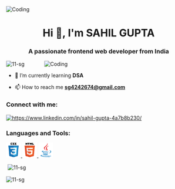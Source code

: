 <img align="center" alt="Coding" height="250" width="100%" src="https://media.giphy.com/media/ko7twHhomhk8E/giphy.gif">
<h1 align="center">Hi 👋, I'm SAHIL GUPTA</h1>
<h3 align="center">A passionate frontend web developer from India</h3>
<img align="right" alt="Coding" width="400" src="https://i.pinimg.com/originals/54/e3/7d/54e37d8074ebcde1d96c77d7b2a7f310.gif">

<p align="left"> <img src="https://komarev.com/ghpvc/?username=11-sg&label=Profile%20views&color=0e75b6&style=flat" alt="11-sg" /> </p>

- 🌱 I’m currently learning **DSA**

- 📫 How to reach me **sg4242674@gmail.com**

<h3 align="left">Connect with me:</h3>
<p align="left">
<a href="https://linkedin.com/in/sahil-gupta-4a7b8b230/" target="blank"><img align="center" src="https://raw.githubusercontent.com/rahuldkjain/github-profile-readme-generator/master/src/images/icons/Social/linked-in-alt.svg" alt="https://www.linkedin.com/in/sahil-gupta-4a7b8b230/" height="30" width="40" /></a>
</p>

<h3 align="left">Languages and Tools:</h3>
<p align="left"> <a href="https://www.w3schools.com/css/" target="_blank" rel="noreferrer"> <img src="https://raw.githubusercontent.com/devicons/devicon/master/icons/css3/css3-original-wordmark.svg" alt="css3" width="40" height="40"/> </a> <a href="https://www.w3.org/html/" target="_blank" rel="noreferrer"> <img src="https://raw.githubusercontent.com/devicons/devicon/master/icons/html5/html5-original-wordmark.svg" alt="html5" width="40" height="40"/> </a> <a href="https://www.java.com" target="_blank" rel="noreferrer"> <img src="https://raw.githubusercontent.com/devicons/devicon/master/icons/java/java-original.svg" alt="java" width="40" height="40"/> </a> </p>


<p>&nbsp;<img align="center" src="https://github-readme-stats.vercel.app/api?username=11-sg&show_icons=true&locale=en" alt="11-sg" /></p>

<p><img align="center" src="https://github-readme-streak-stats.herokuapp.com/?user=11-sg&" alt="11-sg" /></p>

